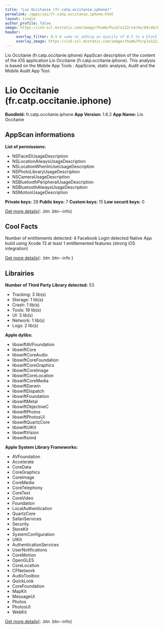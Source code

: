 ```yaml
---
title: "Lio Occitanie (fr.catp.occitanie.iphone)"
permalink: /apps/ios/fr.catp.occitanie.iphone.html
layout: single
author_profile: false
image: https://is5-ssl.mzstatic.com/image/thumb/Purple122/v4/be/89/eb/be89ebdb-53c3-b733-347e-dd277cc221a3/AppIcon-0-0-1x_U007emarketing-0-0-0-5-0-0-sRGB-0-0-0-GLES2_U002c0-512MB-85-220-0-0.png/512x512bb.jpg
header: 
     overlay_filter: 0.5 # same as adding an opacity of 0.5 to a black background
     overlay_image: https://is5-ssl.mzstatic.com/image/thumb/Purple122/v4/be/89/eb/be89ebdb-53c3-b733-347e-dd277cc221a3/AppIcon-0-0-1x_U007emarketing-0-0-0-5-0-0-sRGB-0-0-0-GLES2_U002c0-512MB-85-220-0-0.png/512x512bb.jpg
---
```

Lio Occitanie (fr.catp.occitanie.iphone) AppScan description of the content of the iOS application Lio Occitanie (fr.catp.occitanie.iphone). This analysis is based on the Mobile App Tools : AppScore, static analysis, Audit and the Mobile Audit App Tool.

# Lio Occitanie (fr.catp.occitanie.iphone)

**BundleId:** fr.catp.occitanie.iphone
**App Version:** 1.6.2
**App Name:** Lio Occitanie


## AppScan informations 

**List of permissions:** 
- NSFaceIDUsageDescription
- NSLocationAlwaysUsageDescription
- NSLocationWhenInUseUsageDescription
- NSPhotoLibraryUsageDescription
- NSCameraUsageDescription
- NSBluetoothPeripheralUsageDescription
- NSBluetoothAlwaysUsageDescription
- NSMotionUsageDescription
  
  
**Private keys:** 28
**Public keys:** 7
**Custom keys:** 15
**Low securit keys:** 0
  
[Get more details](/pricing.html){: .btn .btn--info}

## Cool Facts

Number of entitlements detected: 4
Facebook Login detected
Native App
build using Xcode 13
at least 1 entitlemented features (strong iOS integration)
  
[Get more details](/pricing.html){: .btn .btn--info }

## Librairies 
**Number of Third Party Library detected:** 53
- Tracking: 3 lib(s)
- Storage: 1 lib(s)
- Crash: 1 lib(s)
- Tools: 19 lib(s)
- UI: 3 lib(s)
- Network: 1 lib(s)
- Logs: 2 lib(s)


**Apple dylibs:**
- libswiftAVFoundation
- libswiftCore
- libswiftCoreAudio
- libswiftCoreFoundation
- libswiftCoreGraphics
- libswiftCoreImage
- libswiftCoreLocation
- libswiftCoreMedia
- libswiftDarwin
- libswiftDispatch
- libswiftFoundation
- libswiftMetal
- libswiftObjectiveC
- libswiftPhotos
- libswiftPhotosUI
- libswiftQuartzCore
- libswiftUIKit
- libswiftVision
- libswiftsimd


**Apple System Library Frameworks:**
- AVFoundation
- Accelerate
- CoreData
- CoreGraphics
- CoreImage
- CoreMedia
- CoreTelephony
- CoreText
- CoreVideo
- Foundation
- LocalAuthentication
- QuartzCore
- SafariServices
- Security
- StoreKit
- SystemConfiguration
- UIKit
- AuthenticationServices
- UserNotifications
- CoreMotion
- OpenGLES
- CoreLocation
- CFNetwork
- AudioToolbox
- QuickLook
- CoreFoundation
- MapKit
- MessageUI
- Photos
- PhotosUI
- WebKit


  
[Get more details](/pricing.html){: .btn .btn--info}

